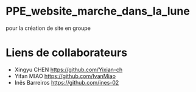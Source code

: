 # PPE_website_marche_dans_la_lune
pour la création de site en groupe
# Liens de collaborateurs
- Xingyu CHEN https://github.com/Yixian-ch
- Yifan MIAO https://github.com/IvanMiao
- Inês Barreiros https://github.com/ines-02

